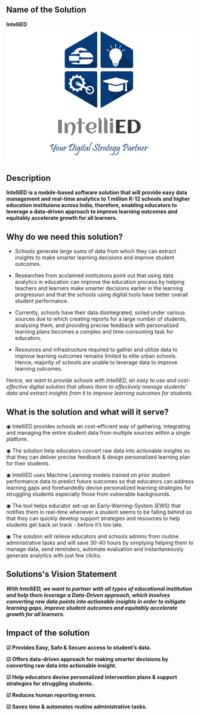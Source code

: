 ## Name of the Solution
**IntelliED**
![image](https://github.com/AdhyanshBhardwaj/IntelliED/blob/main/idea/IntelliED%20Logo.PNG)

## Description

**IntelliED is a mobile-based software solution that will provide easy data management and real-time analytics to 1 miilion K-12 schools and higher education instituions across India, therefore, enabling educators to leverage a data-driven approach to improve learning outcomes and equitably accelerate growth for all learners.**

## Why do we need this solution?
- Schools generate large sums of data from which they can extract insights to make smarter learning decisions and improve student outcomes.

- Researches from acclaimed institutions point out that using data analytics in education can improve the education process by helping teachers and learners make smarter decisions earlier in the learning progression and that the schools using digital tools have better overall student performance.

- Currently, schools have their data disintegrated, soiled under various sources due to which creating reports for a large number of students, analysing them, and providing precise feedback with personalized learning plans becomes a complex and time-consuming task for educators.

- Resources and infrastructure required to gather and utilize data to improve learning outcomes remains limited to elite urban schools. Hence, majority of schools are unable to leverage data to improve learning outcomes.

*Hence, we want to provide schools with IntelliED, an easy to use and cost-effective digital solution that allows them to effectively manage students’ data and extract insights from it to improve learning outcomes for students.*

## What is the solution and what will it serve?
◉ IntelliED provides schools an cost-efficient way of gathering, integrating and managing the entire student data from multiple sources within a single platform.

◉ The solution help educators convert raw data into actionable insights so that they can deliver precise feedback & design personalized learning plan for their students.

◉ IntelliED uses Machine Learning models trained on prior student performance data to predict future outcomes so that educators can address learning gaps and forehandedly devise personalized learning strategies for struggling students especially those from vulnerable backgrounds.

◉ The tool helps educator set-up an Early-Warning-System (EWS) that notifies them in real-time whenever a student seems to be falling behind so that they can quickly develop support strategies and resources to help students get back on track - before it’s too late.

◉ The solution will relieve educators and schools admins from routine administrative tasks and will save 30-40 hours by simplying helping them to manage data, send reminders, automate evaluation and instantaneously generate analytics with just few clicks.

## Solutions's Vision Statement
**_With IntelliED, we want to partner with all types of educational institution and help them leverage a Data-Driven approach, which involves converting raw data points into actionable insights in order to mitigate learning gaps, improve student outcomes and equitably accelerate growth for all learners._**

## Impact of the solution

**☑ Provides Easy, Safe & Secure access to student’s data.**

**☑ Offers data-driven approach for making smarter decisions by converting raw data into actionable insight.**

**☑ Help educators devise personalized intervention plans & support strategies for struggling students.**

**☑ Reduces human reporting errors.**

**☑ Saves time & automates routine administrative tasks.**

